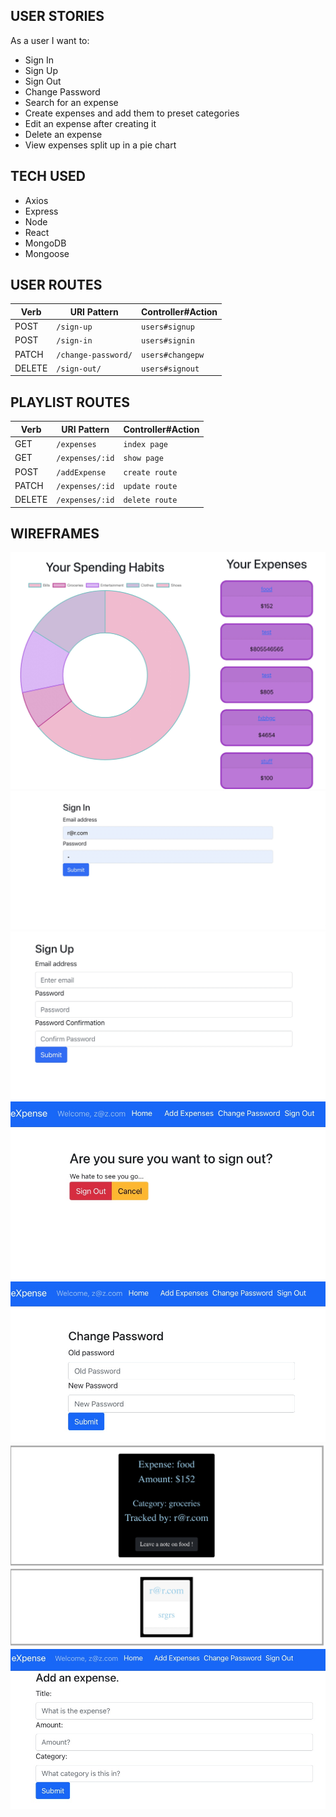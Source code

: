 ## USER STORIES
As a user I want to:
- Sign In
- Sign Up
- Sign Out
- Change Password
- Search for an expense
- Create expenses and add them to preset categories
- Edit an expense after creating it
- Delete an expense
- View expenses split up in a pie chart

## TECH USED
- Axios
- Express
- Node
- React
- MongoDB
- Mongoose

## USER ROUTES

| Verb   | URI Pattern            | Controller#Action |
|--------|------------------------|-------------------|
| POST   | `/sign-up`             | `users#signup`    |
| POST   | `/sign-in`             | `users#signin`    |
| PATCH  | `/change-password/`    | `users#changepw`  |
| DELETE | `/sign-out/`           | `users#signout`   |

## PLAYLIST ROUTES

| Verb    | URI Pattern           | Controller#Action      |
|---------|-----------------------|------------------------|
| GET     | `/expenses`            | `index page`           |
| GET     | `/expenses/:id`        | `show page`            |
| POST    | `/addExpense`          | `create route`         |
| PATCH   | `/expenses/:id`        | `update route`         |
| DELETE  | `/expenses/:id`        | `delete route`         |

## WIREFRAMES
![HOME](wireframes/homepage.jpeg)
![SIGNIN](wireframes/signin.jpeg)
![SIGNUP](wireframes/signup.jpeg)
![SIGNOUT](wireframes/signout.jpg)
![CHANGE PASSWORD](wireframes/changepw.jpg)
![EXPENSE SHOW PAGE](wireframes/showpage.jpeg)
![CREATE EXPENSE PAGE](wireframes/createexpense.jpg)